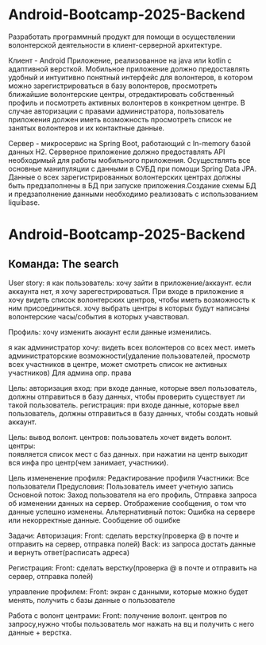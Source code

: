 # Android-Bootcamp-2025-Backend

Разработать программный продукт для помощи в осуществлении волонтерской деятельности в клиент-серверной архитектуре.

Клиент - Android Приложение, реализованное на java или kotlin с адаптивной версткой.
Мобильное приложение должно предоставлять удобный и интуитивно понятный интерфейс для волонтеров, в котором можно зарегистрироваться в базу волонтеров, просмотреть ближайшие волонтерские центры, отредактировать собственный профиль и посмотреть активных волонтеров в конкретном центре.
В случае авторизации с правами администратора, пользователь приложения должен иметь возможность просмотреть список не занятых волонтеров и их контактные данные.

Сервер - микросервис на Spring Boot, работающий с In-memory базой данных H2.
Серверное приложение должно предоставлять API необходимый для работы мобильного приложения.
Осуществлять все основные манипуляции с данными в СУБД при помощи Spring Data JPA.
Данные о всех зарегистрированных волонтерских центрах должны быть предзаполнены в БД при запуске приложения.Создание схемы БД и предзаполнение данными необходимо реализовать с использованием liquibase.

# Android-Bootcamp-2025-Backend

<h2>Команда: The search</h2>

User story:
я как пользователь: хочу зайти в приложение/аккаунт.
если аккаунта нет, я хочу зарегестрироваться.
При входе в приложение я хочу видеть список волонтерских центров, чтобы иметь возможность к ним присоединиться.
хочу выбрать центры в которых будут написаны волонтерские часы/события в которых учавствовал.

Профиль: хочу изменить аккаунт если данные изменились.

я как администратор хочу: видеть всех волонтеров со всех мест.
иметь администраторские возможности(удаление пользователей, просмотр всех участников в центре,  может смотреть список не активных участников)
Для админа опр. права

Цель: авторизация
вход: при входе данные, которые ввел пользователь, должны отправиться в базу данных, чтобы проверить существует ли такой пользователь.
регистрация: при входе данные, которые ввел пользователь, должны отправиться в базу данных, чтобы создать новый аккаунт.

Цель: вывод волонт. центров: пользователь хочет видеть волонт. центры:  
появляется список мест с баз данных.
при нажатии на центр выходит вся инфа про центр(чем занимает, участники).

Цель измененение профиля:
Редактирование профиля Участники:
Все пользователи Предусловия:
Пользователь имеет учетную запись
Основной поток: Заход пользователя на его профиль,
Отправка запроса об изменении данных на сервер. Отображение сообщения, о том что данные успешно изменены.
Альтернативный поток: Ошибка на сервере или некорректные данные. Сообщение об ошибке



Задачи:
Авторизация:
Front: сделать верстку(проверка @ в почте и отправить на сервер, отправка полей)
Back: из запроса достать данные и вернуть ответ(расписать адреса)

Регистрация:
Front: сделать верстку(проверка @ в почте и отправить на сервер, отправка полей)

управление профилем:
Front: экран с данными, которые можно будет менять, получить с базы данные о пользователе

Работа с волонт центрами:
Front: получение волонт. центров по запросу,нужно чтобы пользователь мог нажать на вц и получить с него данные + верстка.
